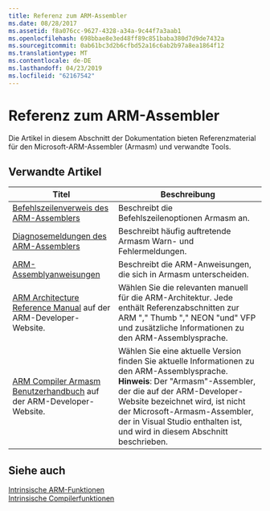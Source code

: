 ```yaml
---
title: Referenz zum ARM-Assembler
ms.date: 08/28/2017
ms.assetid: f8a076cc-9627-4328-a34a-9c44f7a3aab1
ms.openlocfilehash: 698bbae8e3ed48ff89c851baba380d7d9de7432a
ms.sourcegitcommit: 0ab61bc3d2b6cfbd52a16c6ab2b97a8ea1864f12
ms.translationtype: MT
ms.contentlocale: de-DE
ms.lasthandoff: 04/23/2019
ms.locfileid: "62167542"
---
```

# <a name="arm-assembler-reference"></a>Referenz zum ARM-Assembler

Die Artikel in diesem Abschnitt der Dokumentation bieten Referenzmaterial für den Microsoft-ARM-Assembler (Armasm) und verwandte Tools.

## <a name="related-articles"></a>Verwandte Artikel

|Titel|Beschreibung|
|-----------|-----------------|
|[Befehlszeilenverweis des ARM-Assemblers](../../assembler/arm/arm-assembler-command-line-reference.md)|Beschreibt die Befehlszeilenoptionen Armasm an.|
|[Diagnosemeldungen des ARM-Assemblers](../../assembler/arm/arm-assembler-diagnostic-messages.md)|Beschreibt häufig auftretende Armasm Warn- und Fehlermeldungen.|
|[ARM-Assemblyanweisungen](../../assembler/arm/arm-assembler-directives.md)|Beschreibt die ARM-Anweisungen, die sich in Armasm unterscheiden.|
|[ARM Architecture Reference Manual](https://developer.arm.com/search#q=ARM%20Architecture%20Reference%20Manual) auf der ARM-Developer-Website.|Wählen Sie die relevanten manuell für die ARM-Architektur. Jede enthält Referenzabschnitten zur ARM "," Thumb "," NEON "und" VFP und zusätzliche Informationen zu den ARM-Assemblysprache.|
|[ARM Compiler Armasm Benutzerhandbuch](https://developer.arm.com/search#q=ARM%20Compiler%20armasm%20User%20Guide) auf der ARM-Developer-Website.|Wählen Sie eine aktuelle Version finden Sie aktuelle Informationen zu den ARM-Assemblysprache. **Hinweis**:  Der "Armasm"-Assembler, der die auf der ARM-Developer-Website bezeichnet wird, ist nicht der Microsoft-Armasm-Assembler, der in Visual Studio enthalten ist, und wird in diesem Abschnitt beschrieben.|

## <a name="see-also"></a>Siehe auch

[Intrinsische ARM-Funktionen](../../intrinsics/arm-intrinsics.md)<br/>
[Intrinsische Compilerfunktionen](../../intrinsics/compiler-intrinsics.md)<br/>
